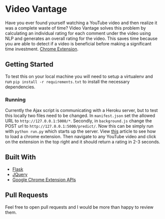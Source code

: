 # Video Vantage
Have you ever found yourself watching a YouTube video and then realize it was a complete waste of time? Video Vantage solves this problem by calculating an individual rating for each comment under the video using NLP and generates an overall rating for the video. This saves time because you are able to detect if a video is beneficial before making a significant time investment. [Chrome Extension](https://chrome.google.com/webstore/detail/video-vantage/oodmlhamhkdjlnjfiahfehecngaeffbe).

## Getting Started
To test this on your local machine you will need to setup a virtualenv and run `pip install -r requirements.txt` to install the necessary dependencies.

### Running
Currently the Ajax script is communicating with a Heroku server, but to test this locally two files need to be changed. In `manifest.json` set the allowed URL to `http://127.0.0.1:5000/*`. Secondly, in `background.js` change the POST url to `http://127.0.0.1:5000/predict/`. Now this can be simply run with `python run.py` which starts up the server. View [this](https://thoughtbot.com/blog/how-to-make-a-chrome-extension) article to see how to load a chrome extension. Then navigate to any YouTube video and click on the extension in the top right and it should return a rating in 2-3 seconds.

## Built With
  * [Flask](https://flask.palletsprojects.com/en/1.1.x/)
  * [JQuery](https://jquery.com/)
  * [Google Chrome Extension APIs](https://developer.chrome.com/extensions)
  
## Pull Requests
Feel free to open pull requests and I would be more than happy to review them.
